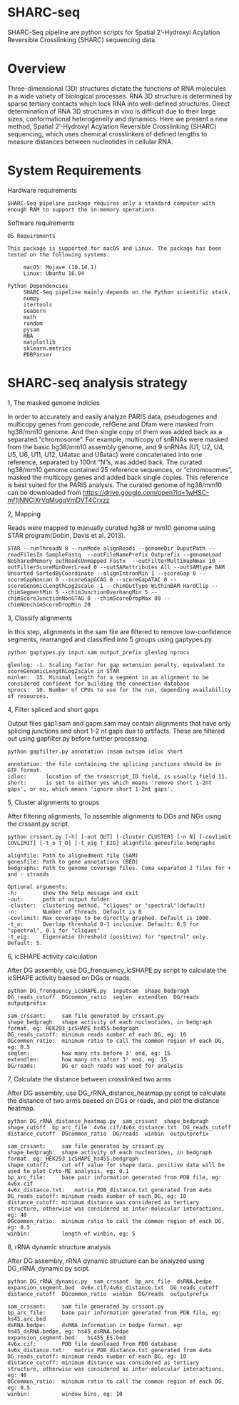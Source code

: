 # SHARC-seq

SHARC-Seq pipeline are python scripts for Spatial 2’-Hydroxyl Acylation Reversible Crosslinking (SHARC) sequencing data.


# Overview

Three-dimensional (3D) structures dictate the functions of RNA molecules in a wide variety of biological processes. RNA 3D structure is determined by sparse tertiary contacts which lock RNA into well-defined structures. Direct determination of RNA 3D structures in vivo is difficult due to their large sizes, conformational heterogeneity and dynamics. Here we present a new method, Spatial 2’-Hydroxyl Acylation Reversible Crosslinking (SHARC) sequencing, which uses chemical crosslinkers of defined lengths to measure distances between nucleotides in cellular RNA. 


# System Requirements

Hardware requirements

    SHARC-Seq pipeline package requires only a standard computer with enough RAM to support the in-memory operations.

Software requirements

    OS Requirements

    This package is supported for macOS and Linux. The package has been tested on the following systems:

         macOS: Mojave (10.14.1)
         Linux: Ubuntu 16.04

    Python Dependencies
         SHARC-Seq pipeline mainly depends on the Python scientific stack.
         numpy
         itertools
         seaborn
         math
         random
         pysam
         RNA
         matplotlib
         sklearn.metrics
         PDBParser
    

# SHARC-seq analysis strategy

1, The masked genome indicies

In order to accurately and easily analyze PARIS data, pseudogenes and multicopy genes from gencode, refGene and Dfam were masked from hg38/mm10 genome. And then single copy of them was added back as a separated “chromosome”. For example, multicopy of snRNAs were masked from the basic hg38/mm10 assembly genome, and 9 snRNAs (U1, U2, U4, U5, U6, U11, U12, U4atac and U6atac) were concatenated into one reference, separated by 100nt “N”s, was added back. The curated hg38/mm10 genome contained 25 reference sequences, or “chromosomes”, masked the multicopy genes and added back single copies. This reference is best suited for the PARIS analysis. The curated genome of hg38/mm10 can be downloaded from https://drive.google.com/open?id=1wHSC-mf1jNNClXrVqMugqVmDVT4Crxzz

2, Mapping

Reads were mapped to manually curated hg38 or mm10 genome using STAR program(Dobin, Davis et al. 2013).

    STAR --runThreadN 8 --runMode alignReads --genomeDir OuputPath --readFilesIn SampleFastq  --outFileNamePrefix Outprefix --genomeLoad NoSharedMemory outReadsUnmapped Fastx  --outFilterMultimapNmax 10 --outFilterScoreMinOverLread 0 --outSAMattributes All --outSAMtype BAM Unsorted SortedByCoordinate --alignIntronMin 1 --scoreGap 0 --scoreGapNoncan 0 --scoreGapGCAG 0 --scoreGapATAC 0 --scoreGenomicLengthLog2scale -1 --chimOutType WithinBAM HardClip --chimSegmentMin 5 --chimJunctionOverhangMin 5 --chimScoreJunctionNonGTAG 0 --chimScoreDropMax 80 --chimNonchimScoreDropMin 20

3, Classify alignments

In this step, alignments in the sam file are filtered to remove low-confidence segments, rearranged and classified into 5 groups using gaptypes.py.

    python gaptypes.py input.sam output_prefix glenlog nprocs
		
    glenlog: -1. Scaling factor for gap extension penalty, equivalent to scoreGenomicLengthLog2scale in STAR
    minlen:  15. Minimal length for a segment in an alignment to be considered confident for building the connection database
    nprocs:  10. Number of CPUs to use for the run, depending availability of resources.
		
4, Filter spliced and short gaps

Output files gap1.sam and gapm.sam may contain alignments that have only splicing junctions and short 1-2 nt gaps due to artifacts. These are filtered out using gapfilter.py before further processing. 

    python gapfilter.py annotation insam outsam idloc short
		
    annotation: the file containing the splicing junctions should be in GTF format. 
    idloc:      location of the transcript_ID field, is usually field 11. 
    short:      is set to either yes which means 'remove short 1-2nt gaps', or no, which means 'ignore short 1-2nt gaps'.

5, Cluster alignments to groups

After filtering alignments, To assemble alignments to DGs and NGs using the crssant.py script.

    python crssant.py [-h] [-out OUT] [-cluster CLUSTER] [-n N] [-covlimit COVLIMIT] [-t_o T_O] [-t_eig T_EIG] alignfile genesfile bedgraphs
    
    alignfile: Path to alignedment file (SAM)
    genesfile: Path to gene annotations (BED)
    bedgraphs: Path to genome coverage files. Coma separated 2 files for + and - strands
    
    Optional arguments:
    -h:        show the help message and exit
    -out:      path of output folder
    -cluster:  clustering method, "cliques" or "spectral"(default)
    -n:        Number of threads. Default is 8
    -covlimit: Max coverage to be directly graphed. Default is 1000.
    -t_o:      Overlap threshold 0-1 inclusive. Default: 0.5 for "spectral", 0.1 for "cliques"
    -t_eig:    Eigenratio threshold (positive) for "spectral" only. Default: 5.

6, icSHAPE activity calculation

After DG assembly, use DG_frenquency_icSHAPE.py script to calculate the icSHAPE activity baesed on DGs or reads.

    python DG_frenquency_icSHAPE.py  inputsam  shape_bedpragh  DG_reads_cutoff  DGcommon_ratio  seqlen  extendlen  DG/reads  outputprefix
		
    sam_crssant:     sam file generated by crssant.py
    shape_bedpragh:  shape activity of each nucleotides, in bedgraph format, eg: HEK293_icSHAPE_hs45S.bedgraph
    DG_reads_cutoff: minimum reads number of each DG, eg: 10
    DGcommon_ratio:  minimum ratio to call the common region of each DG, eg: 0.5
    seqlen:          how many nts before 3' end, eg: 15
    extendlen:       how many nts after 3' end, eg: 15
    DG/reads:        DG or each reads was used for analysis
		
7, Calculate the distance between crosslinked two arms

After DG assembly, use DG_rRNA_distance_heatmap.py script to calculate the distance of two arms baesed on DGs or reads, and plot the distance heatmap.

    python DG_rRNA_distance_heatmap.py  sam_crssant  shape_bedpragh  shape_cutoff  bp_arc_file  4v6x.cif/4v6x_distance.txt  DG_reads_cutoff  distance_cutoff  DGcommon_ratio  DG/reads  winbin  outputprefix
		
    sam_crssant:     sam file generated by crssant.py
    shape_bedpragh:  shape activity of each nucleotides, in bedgraph format. eg: HEK293_icSHAPE_hs45S.bedgraph
    shape_cutoff:    cut off value for shape data. positive data will be used to plot Cyto-ME analysis, eg: 0.1
    bp_arc_file:     base pair information generated from PDB file, eg: 4v6x.cif
    4v6x_distance.txt:   matrix_PDB_distance.txt generated from 4v6x
    DG_reads_cutoff: minimum reads number of each DG, eg: 10
    distance_cutoff: minimum distance was considered as tertiary structure, otherwise was considered as inter-molecular interactions, eg: 40
    DGcommon_ratio:  minimum ratio to call the common region of each DG, eg: 0.5
    winbin:          length of winbin, eg: 5
		
8, rRNA dynamic structure analysis

After DG assembly, rRNA dynamic structure can be analyzed using DG_rRNA_dynamic.py scipt.

    python DG_rRNA_dynamic.py  sam_crssant  bp_arc_file  dsRNA.bedpe  expansion_segment.bed  4v6x.cif/4v6x_distance.txt  DG_reads_cutoff  distance_cutoff  DGcommon_ratio  winbin  DG/reads  outputprefix
		
    sam_crssant:     sam file generated by crssant.py
    bp_arc_file:     base pair information generated from PDB file, eg: hs45.arc.bed
    dsRNA.bedpe:     dsRNA information in bedpe format. eg: hs45_dsRNA.bedpe, eg: hs45_dsRNA.bedpe
    expansion_segment.bed:   hs45S_ES.bed
    4v6x.cif:        PDB file downloaed from PDB database
    4v6x_distance.txt:   matrix_PDB_distance.txt generated from 4v6x
    DG_reads_cutoff: minimum reads number of each DG, eg: 10
    distance_cutoff: minimum distance was considered as tertiary structure, otherwise was considered as inter-molecular interactions, eg: 40
    DGcommon_ratio:  minimum ratio to call the common region of each DG, eg: 0.5
    winbin:          window bins, eg: 10
